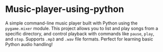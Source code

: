 # Music-player-using-python
 A simple command-line music player built with Python using the `pygame.mixer` module. This project allows you to list and play songs from a specific directory, and control playback with commands like `pause`, `play`, and `stop`. Supports `.mp3` and `.wav` file formats. Perfect for learning basic Python audio handling!
